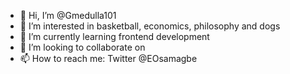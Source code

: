 - 👋 Hi, I’m @Gmedulla101
- 👀 I’m interested in basketball, economics, philosophy and dogs
- 🌱 I’m currently learning frontend development
- 💞️ I’m looking to collaborate on 
- 📫 How to reach me: Twitter @EOsamagbe

<!---
Gmedulla101/Gmedulla101 is a ✨ special ✨ repository because its `README.md` (this file) appears on your GitHub profile.
You can click the Preview link to take a look at your changes.
--->
